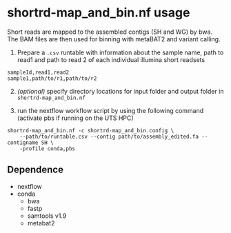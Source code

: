 # shortrd-map_and_bin.nf usage

Short reads are mapped to the assembled contigs (SH and WG) by bwa. The BAM files are then used for binning with metaBAT2 and variant calling.

1. Prepare a `.csv` runtable with information about the sample name, path to read1 and path to read 2 of each individual illumina short readsets

```
sampleId,read1,read2
sample1,path/to/r1,path/to/r2
```

2. *(optional)* specify directory locations for input folder and output folder in `shortrd-map_and_bin.nf`

3. run the nextflow workflow script by using the following command (activate pbs if running on the UTS HPC)
```
shortrd-map_and_bin.nf -c shortrd-map_and_bin.config \ 
    --path/to/runtable.csv --contig path/to/assembly_edited.fa --contigname SH \
    -profile conda,pbs
```

## Dependence
* nextflow
* conda
    * bwa
    * fastp
    * samtools v1.9
    * metabat2